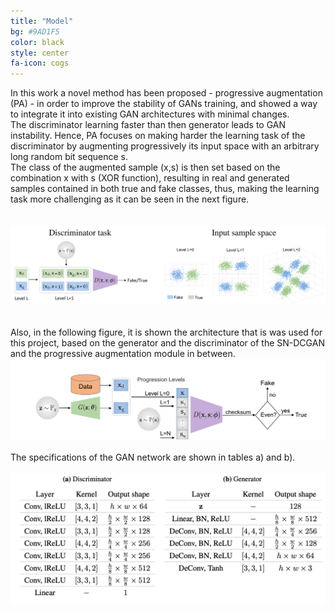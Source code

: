 ```yaml
---
title: "Model"
bg: #9AD1F5
color: black
style: center
fa-icon: cogs
---
```


<p style='text-align: justify;'>

In this work a novel method has been proposed - progressive augmentation (PA) - in order to improve the stability of GANs training, and showed a way to integrate it into existing GAN architectures with minimal changes.
<br />
The discriminator learning faster than then generator leads to GAN instability. Hence, PA focuses on making harder the learning task of the discriminator by augmenting progressively its input space with an arbitrary long random bit sequence s.
<br />
The class of the augmented sample (x,s) is then set based on the combination x with s (XOR function), resulting in real and generated samples contained in both true and fake classes, thus, making the learning task more challenging as it can be seen in the next figure.
<br />
<br>
<br>
<img src="./assets/pa.png" alt="PA-training"/>
<br />
<br>
<br>
Also, in the following figure, it is shown the architecture that is was used for this project, based on the generator and the discriminator of the SN-DCGAN and the progressive augmentation module in between.
<br />
<img src="./assets/im1.png" alt="SN-DCGAN Model"/>
<br />
<br />
The specifications of the GAN network are shown in tables a) and b).
<br />
<br />
<img src="./assets/im2.png" alt="SN-DCGAN Model"/>
<br />
<br />
</p>

